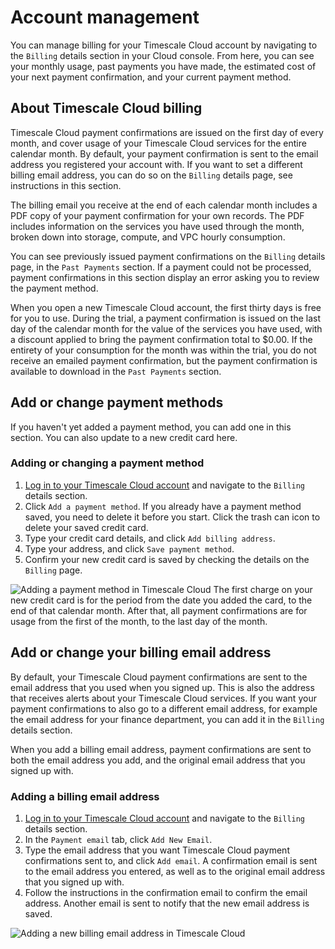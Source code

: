 # Account management
You can manage billing for your Timescale Cloud account by navigating to the
`Billing` details section in your Cloud console. From here, you can see your
monthly usage, past payments you have made, the estimated cost of your next
payment confirmation, and your current payment method.

## About Timescale Cloud billing
Timescale Cloud payment confirmations are issued on the first day of every
month, and cover usage of your Timescale Cloud services for the entire calendar
month. By default, your payment confirmation is sent to the email address you
registered your account with. If you want to set a different billing email
address, you can do so on the `Billing` details page, see instructions in this
section.

The billing email you receive at the end of each calendar month includes a PDF
copy of your payment confirmation for your own records. The PDF includes
information on the services you have used through the month, broken down into
storage, compute, and VPC hourly consumption.

You can see previously issued payment confirmations on the `Billing` details
page, in the `Past Payments` section. If a payment could not be processed,
payment confirmations in this section display an error asking you to review the
payment method.

When you open a new Timescale Cloud account, the first thirty days is free for
you to use. During the trial, a payment confirmation is issued on the last day
of the calendar month for the value of the services you have used, with a
discount applied to bring the payment confirmation total to $0.00. If the
entirety of your consumption for the month was within the trial, you do not
receive an emailed payment confirmation, but the payment confirmation is
available to download in the `Past Payments` section.

## Add or change payment methods
If you haven't yet added a payment method, you can add one in this section. You
can also update to a new credit card here.

<procedure>

### Adding or changing a payment method
1.  [Log in to your Timescale Cloud account][cloud-login] and navigate to
    the `Billing` details section.
1.  Click `Add a payment method`. If you already have a payment method saved,
    you need to delete it before you start. Click the trash can icon to delete
    your saved credit card.
1.  Type your credit card details, and click `Add billing address`.
1.  Type your address, and click `Save payment method`.
1.  Confirm your new credit card is saved by checking the details on
    the `Billing` page.

<img class="main-content__illustration" src="https://s3.amazonaws.com/assets.timescale.com/add_credit_card.png" alt="Adding a payment method in Timescale Cloud"/>

<highlight type="note">
The first charge on your new credit card is for the period from the date you
added the card, to the end of that calendar month. After that, all payment
confirmations are for usage from the first of the month, to the last day of the
month.
</highlight>

</procedure>

## Add or change your billing email address
By default, your Timescale Cloud payment confirmations are sent to the email
address that you used when you signed up. This is also the address that receives
alerts about your Timescale Cloud services. If you want your payment
confirmations to also go to a different email address, for example the email address
for your finance department, you can add it in the `Billing` details section.

<highlight type="note">
When you add a billing email address, payment confirmations are sent to both the
email address you add, and the original email address that you signed up with.
</highlight>

<procedure>

### Adding a billing email address
1.  [Log in to your Timescale Cloud account][cloud-login] and navigate to
    the `Billing` details section.
1.  In the `Payment email` tab, click `Add New Email`.
1.  Type the email address that you want Timescale Cloud payment confirmations
    sent to, and click `Add email`. A confirmation email is sent to the email
    address you entered, as well as to the original email address that you
    signed up with.
1.  Follow the instructions in the confirmation email to confirm the email
    address. Another email is sent to notify that the new email address is
    saved.

<img class="main-content__illustration" src="https://s3.amazonaws.com/assets.timescale.com/docs/images/tsc-add-billing-email.png" alt="Adding a new billing email address in Timescale Cloud"/>

</procedure>

[cloud-login]: https://cloud.timescale.com
